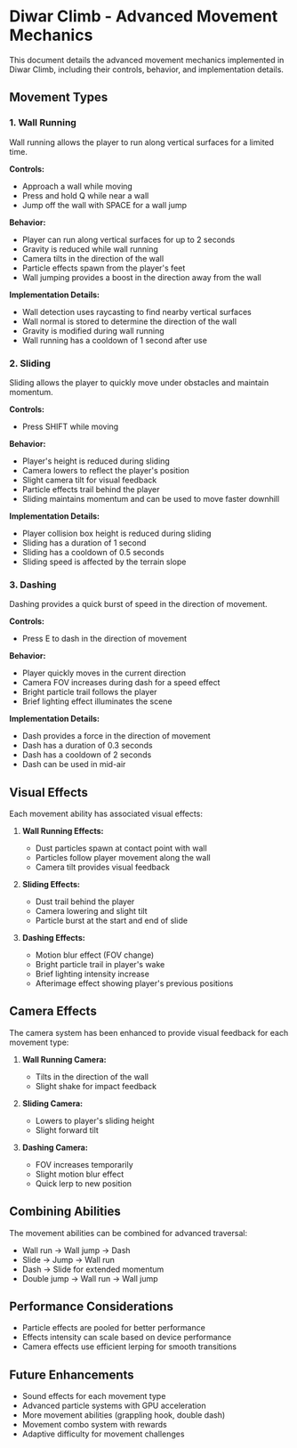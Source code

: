 # Diwar Climb - Advanced Movement Mechanics

This document details the advanced movement mechanics implemented in Diwar Climb, including their controls, behavior, and implementation details.

## Movement Types

### 1. Wall Running

Wall running allows the player to run along vertical surfaces for a limited time.

**Controls:**
- Approach a wall while moving
- Press and hold Q while near a wall
- Jump off the wall with SPACE for a wall jump

**Behavior:**
- Player can run along vertical surfaces for up to 2 seconds
- Gravity is reduced while wall running
- Camera tilts in the direction of the wall
- Particle effects spawn from the player's feet
- Wall jumping provides a boost in the direction away from the wall

**Implementation Details:**
- Wall detection uses raycasting to find nearby vertical surfaces
- Wall normal is stored to determine the direction of the wall
- Gravity is modified during wall running
- Wall running has a cooldown of 1 second after use

### 2. Sliding

Sliding allows the player to quickly move under obstacles and maintain momentum.

**Controls:**
- Press SHIFT while moving

**Behavior:**
- Player's height is reduced during sliding
- Camera lowers to reflect the player's position
- Slight camera tilt for visual feedback
- Particle effects trail behind the player
- Sliding maintains momentum and can be used to move faster downhill

**Implementation Details:**
- Player collision box height is reduced during sliding
- Sliding has a duration of 1 second
- Sliding has a cooldown of 0.5 seconds
- Sliding speed is affected by the terrain slope

### 3. Dashing

Dashing provides a quick burst of speed in the direction of movement.

**Controls:**
- Press E to dash in the direction of movement

**Behavior:**
- Player quickly moves in the current direction
- Camera FOV increases during dash for a speed effect
- Bright particle trail follows the player
- Brief lighting effect illuminates the scene

**Implementation Details:**
- Dash provides a force in the direction of movement
- Dash has a duration of 0.3 seconds
- Dash has a cooldown of 2 seconds
- Dash can be used in mid-air

## Visual Effects

Each movement ability has associated visual effects:

1. **Wall Running Effects:**
   - Dust particles spawn at contact point with wall
   - Particles follow player movement along the wall
   - Camera tilt provides visual feedback

2. **Sliding Effects:**
   - Dust trail behind the player
   - Camera lowering and slight tilt
   - Particle burst at the start and end of slide

3. **Dashing Effects:**
   - Motion blur effect (FOV change)
   - Bright particle trail in player's wake
   - Brief lighting intensity increase
   - Afterimage effect showing player's previous positions

## Camera Effects

The camera system has been enhanced to provide visual feedback for each movement type:

1. **Wall Running Camera:**
   - Tilts in the direction of the wall
   - Slight shake for impact feedback

2. **Sliding Camera:**
   - Lowers to player's sliding height
   - Slight forward tilt

3. **Dashing Camera:**
   - FOV increases temporarily
   - Slight motion blur effect
   - Quick lerp to new position

## Combining Abilities

The movement abilities can be combined for advanced traversal:

- Wall run → Wall jump → Dash
- Slide → Jump → Wall run
- Dash → Slide for extended momentum
- Double jump → Wall run → Wall jump

## Performance Considerations

- Particle effects are pooled for better performance
- Effects intensity can scale based on device performance
- Camera effects use efficient lerping for smooth transitions

## Future Enhancements

- Sound effects for each movement type
- Advanced particle systems with GPU acceleration
- More movement abilities (grappling hook, double dash)
- Movement combo system with rewards
- Adaptive difficulty for movement challenges 